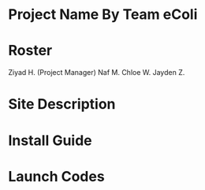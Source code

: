 # Project Name By Team eColi

# Roster

Ziyad H. (Project Manager)
Naf M.
Chloe W.
Jayden Z. 

# Site Description

# Install Guide

# Launch Codes

